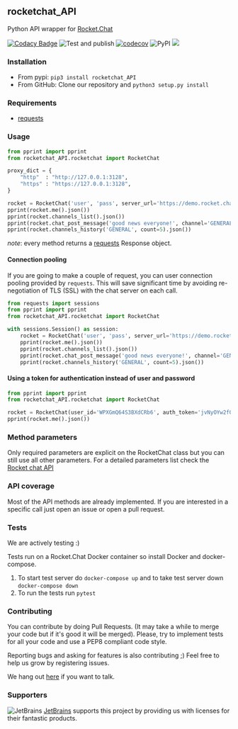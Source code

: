 ## rocketchat_API
Python API wrapper for [Rocket.Chat](https://developer.rocket.chat/reference/api/rest-api/)

[![Codacy Badge](https://api.codacy.com/project/badge/Grade/fff725d9a0974c6597c2dd007daaa86e)](https://www.codacy.com/app/jadolg/rocketchat_API?utm_source=github.com&amp;utm_medium=referral&amp;utm_content=jadolg/rocketchat_API&amp;utm_campaign=Badge_Grade) ![Test and publish](https://github.com/jadolg/rocketchat_API/workflows/Test%20and%20publish/badge.svg?branch=master) [![codecov](https://codecov.io/gh/jadolg/rocketchat_API/branch/master/graph/badge.svg)](https://codecov.io/gh/jadolg/rocketchat_API) ![PyPI](https://img.shields.io/pypi/v/rocketchat_API.svg) ![](https://img.shields.io/pypi/dm/rocketchat-api.svg)

### Installation
- From pypi:
`pip3 install rocketchat_API`
- From GitHub:
Clone our repository and `python3 setup.py install`

### Requirements
- [requests](https://github.com/kennethreitz/requests)

### Usage
```python
from pprint import pprint
from rocketchat_API.rocketchat import RocketChat

proxy_dict = {
    "http"  : "http://127.0.0.1:3128",
    "https" : "https://127.0.0.1:3128",
}

rocket = RocketChat('user', 'pass', server_url='https://demo.rocket.chat', proxies=proxy_dict)
pprint(rocket.me().json())
pprint(rocket.channels_list().json())
pprint(rocket.chat_post_message('good news everyone!', channel='GENERAL', alias='Farnsworth').json())
pprint(rocket.channels_history('GENERAL', count=5).json())
```

*note*: every method returns a [requests](https://github.com/kennethreitz/requests) Response object.

#### Connection pooling
If you are going to make a couple of request, you can user connection pooling provided by `requests`. This will save significant time by avoiding re-negotiation of TLS (SSL) with the chat server on each call.

```python
from requests import sessions
from pprint import pprint
from rocketchat_API.rocketchat import RocketChat

with sessions.Session() as session:
    rocket = RocketChat('user', 'pass', server_url='https://demo.rocket.chat', session=session)
    pprint(rocket.me().json())
    pprint(rocket.channels_list().json())
    pprint(rocket.chat_post_message('good news everyone!', channel='GENERAL', alias='Farnsworth').json())
    pprint(rocket.channels_history('GENERAL', count=5).json())
```
 
#### Using a token for authentication instead of user and password

```python
from pprint import pprint
from rocketchat_API.rocketchat import RocketChat

rocket = RocketChat(user_id='WPXGmQ64S3BXdCRb6', auth_token='jvNyOYw2f0YKwtiFS06Fk21HBRBBuV7zI43HmkNzI_s', server_url='https://demo.rocket.chat')
pprint(rocket.me().json())
```

### Method parameters
Only required parameters are explicit on the RocketChat class but you can still use all other parameters. For a detailed parameters list check the [Rocket chat API](https://developer.rocket.chat/reference/api/rest-api)

### API coverage
Most of the API methods are already implemented. If you are interested in a specific call just open an issue or open a pull request.

### Tests
We are actively testing :) 

Tests run on a Rocket.Chat Docker container so install Docker and docker-compose. 
1. To start test server do `docker-compose up` and to take test server down `docker-compose down`
2. To run the tests run `pytest` 

### Contributing
You can contribute by doing Pull Requests. (It may take a while to merge your code but if it's good it will be merged). Please, try to implement tests for all your code and use a PEP8 compliant code style.

Reporting bugs and asking for features is also contributing ;) Feel free to help us grow by registering issues.

We hang out [here](https://open.rocket.chat/channel/python_rocketchat_api) if you want to talk. 

### Supporters
![JetBrains](https://upload.wikimedia.org/wikipedia/en/thumb/0/08/JetBrains_beam_logo.svg/180px-JetBrains_beam_logo.svg.png) [JetBrains](https://www.jetbrains.com/) supports this project by providing us with licenses for their fantastic products.
